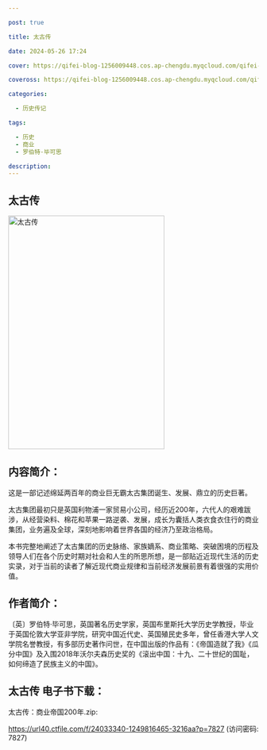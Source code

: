 ```yaml
---

post: true

title: 太古传

date: 2024-05-26 17:24

cover: https://qifei-blog-1256009448.cos.ap-chengdu.myqcloud.com/qifei-blog/663d86980ea9cb1403f99180.jpg

coveross: https://qifei-blog-1256009448.cos.ap-chengdu.myqcloud.com/qifei-blog/663d86980ea9cb1403f99180.jpg

categories:

  - 历史传记

tags:

  - 历史
  - 商业
  - 罗伯特·毕可思

description:
---
```


## 太古传
<img alt="太古传 " class="aligncenter loaded" data-was-processed="true" decoding="async" fetchpriority="high" height="471" src="https://qifei-blog-1256009448.cos.ap-chengdu.myqcloud.com/qifei-blog/663d86980ea9cb1403f99180.jpg" style="cursor: zoom-in;" width="314"/>

## 内容简介：

这是一部记述绵延两百年的商业巨无霸太古集团诞生、发展、鼎立的历史巨著。

太古集团最初只是英国利物浦一家贸易小公司，经历近200年，六代人的艰难跋涉，从经营染料、棉花和苹果一路逆袭、发展，成长为囊括人类衣食衣住行的商业集团，业务遍及全球，深刻地影响着世界各国的经济乃至政治格局。

本书完整地阐述了太古集团的历史脉络、家族嫡系、商业策略、突破困境的历程及领导人们在各个历史时期对社会和人生的所思所想，是一部贴近近现代生活的历史实录，对于当前的读者了解近现代商业规律和当前经济发展前景有着很强的实用价值。

## 作者简介：

〔英〕罗伯特·毕可思，英国著名历史学家，英国布里斯托大学历史学教授，毕业于英国伦敦大学亚非学院，研究中国近代史、英国殖民史多年，曾任香港大学人文学院名誉教授，有多部历史著作问世，在中国出版的作品有：《帝国造就了我》《瓜分中国》及入围2018年沃尔夫森历史奖的《滚出中国：十九、二十世纪的国耻，如何缔造了民族主义的中国》。

## 太古传 电子书下载：
太古传：商业帝国200年.zip: 

https://url40.ctfile.com/f/24033340-1249816465-3216aa?p=7827 (访问密码: 7827)
